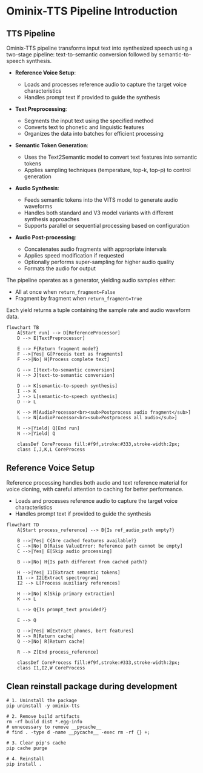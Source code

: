 # Ominix-TTS Pipeline Introduction
## TTS Pipeline

Ominix-TTS pipeline transforms input text into synthesized speech using a two-stage pipeline: text-to-semantic conversion followed by semantic-to-speech synthesis.

- **Reference Voice Setup**:
    - Loads and processes reference audio to capture the target voice characteristics
    - Handles prompt text if provided to guide the synthesis

- **Text Preprocessing**:
   - Segments the input text using the specified method
   - Converts text to phonetic and linguistic features
   - Organizes the data into batches for efficient processing

- **Semantic Token Generation**:
   - Uses the Text2Semantic model to convert text features into semantic tokens
   - Applies sampling techniques (temperature, top-k, top-p) to control generation

- **Audio Synthesis**:
   - Feeds semantic tokens into the VITS model to generate audio waveforms
   - Handles both standard and V3 model variants with different synthesis approaches
   - Supports parallel or sequential processing based on configuration

- **Audio Post-processing**:
   - Concatenates audio fragments with appropriate intervals
   - Applies speed modification if requested
   - Optionally performs super-sampling for higher audio quality
   - Formats the audio for output

The pipeline operates as a generator, yielding audio samples either:
- All at once when `return_fragment=False`
- Fragment by fragment when `return_fragment=True`

Each yield returns a tuple containing the sample rate and audio waveform data.      

```mermaid
flowchart TB
    A[Start run] --> D[ReferenceProcessor]
    D --> E[TextPreprocessor]
    
    E --> F{Return fragment mode?}
    F -->|Yes| G[Process text as fragments]
    F -->|No| H[Process complete text]
    
    G --> I[text-to-semantic conversion]
    H --> J[text-to-semantic conversion]    
    
    D --> K[semantic-to-speech synthesis]
    I --> K
    J --> L[semantic-to-speech synthesis]
    D --> L
    
    K --> M[AudioProcessor<br><sub>Postprocess audio fragment</sub>]
    L --> N[AudioProcessor<br><sub>Postprocess all audio</sub>]
    
    M -->|Yield| Q[End run]
    N -->|Yield| Q

    classDef CoreProcess fill:#f9f,stroke:#333,stroke-width:2px;
    class I,J,K,L CoreProcess
```    

## Reference Voice Setup

Reference processing handles both audio and text reference material for voice cloning, with careful attention to caching for better performance.
- Loads and processes reference audio to capture the target voice characteristics
- Handles prompt text if provided to guide the synthesis

```mermaid
flowchart TD
    A[Start process_reference] --> B{Is ref_audio_path empty?}
    
    B -->|Yes| C{Are cached features available?}
    C -->|No| D[Raise ValueError: Reference path cannot be empty]
    C -->|Yes| E[Skip audio processing]
    
    B -->|No| H{Is path different from cached path?}
    
    H -->|Yes| I1[Extract semantic tokens]    
    I1 --> I2[Extract spectrogram]
    I2 --> L[Process auxiliary references]   
    
    H -->|No| K[Skip primary extraction]
    K --> L
    
    L --> Q{Is prompt_text provided?}
    
    E --> Q    
    
    Q -->|Yes| W[Extract phones, bert features]    
    W --> R[Return cache]
    Q -->|No| R[Return cache]    
    
    R --> Z[End process_reference]

    classDef CoreProcess fill:#f9f,stroke:#333,stroke-width:2px;
    class I1,I2,W CoreProcess
```    
 
## Clean reinstall package during development
```
# 1. Uninstall the package
pip uninstall -y ominix-tts

# 2. Remove build artifacts
rm -rf build dist *.egg-info
# unnecessary to remove __pycache__
# find . -type d -name __pycache__ -exec rm -rf {} +;

# 3. Clear pip's cache
pip cache purge

# 4. Reinstall
pip install .
```